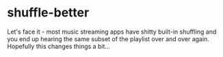 # shuffle-better
Let's face it - most music streaming apps have shitty built-in shuffling and you end up hearing the same subset of the playlist over and over again. Hopefully this changes things a bit...
